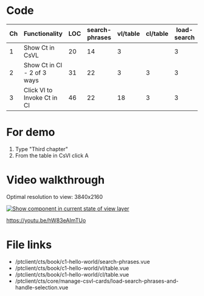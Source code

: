 # Code

| Ch  | Functionality               | LOC | search-phrases | vl/table | cl/table | load-search |
| --- | --------------------------- | --- | -------------- | -------- | -------- | ----------- |
| 1   | Show Ct in CsVL             | 20  | 14             | 3        |          | 3           |
| 2   | Show Ct in Cl - 2 of 3 ways | 31  | 22             | 3        | 3        | 3           |
| 3   | Click Vl to Invoke Ct in Cl | 46  | 22             | 18       | 3        | 3           |

# For demo

1. Type "Third chapter"
2. From the table in CsVl click A

# Video walkthrough

Optimal resolution to view: 3840x2160

[![Show component in current state of view layer](https://img.youtube.com/vi/zCgWHvHn4JA/0.jpg)](https://www.youtube.com/watch?v=hW83eAImTUo 'Click to invoke a Component (ct) in change layer (cl)')

https://youtu.be/hW83eAImTUo

# File links

- /ptclient/cts/book/c1-hello-world/search-phrases.vue
- /ptclient/cts/book/c1-hello-world/vl/table.vue
- /ptclient/cts/book/c1-hello-world/cl/table.vue
- /ptclient/cts/core/manage-csvl-cards/load-search-phrases-and-handle-selection.vue
